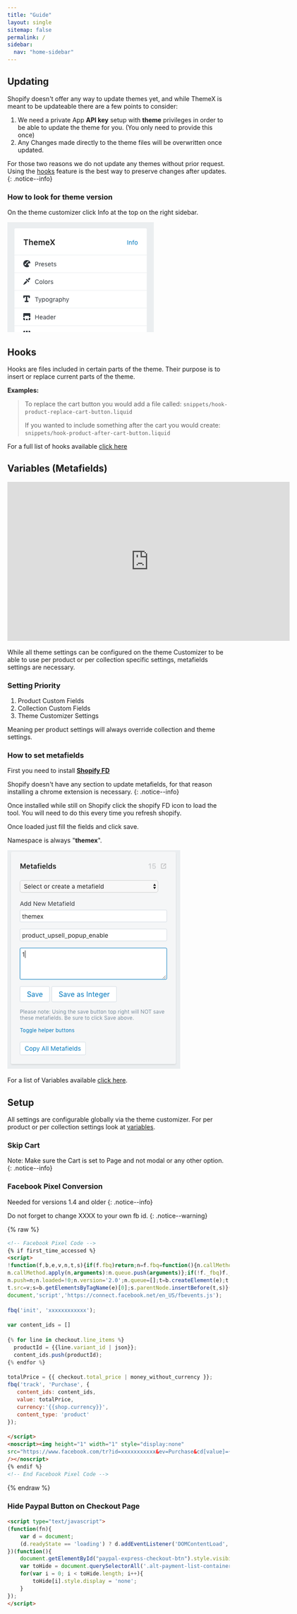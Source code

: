 ```yaml
---
title: "Guide"
layout: single
sitemap: false
permalink: /
sidebar:
  nav: "home-sidebar"
---
```

## Updating

Shopify doesn't offer any way to update themes yet, and while ThemeX is meant to be updateable there are a few points to consider:

1. We need a private App **API key** setup with **theme** privileges in order to be able to update the theme for you. (You only need to provide this once)
2. Any Changes made directly to the theme files will be overwritten once updated.

For those two reasons we do not update any themes without prior request. 
Using the [hooks](#hooks) feature is the best way to preserve changes after updates.
{: .notice--info}


### How to look for theme version

On the theme customizer click Info at the top on the right sidebar.

![ThemeX Version](images/themex-version.png)




## Hooks

Hooks are files included in certain parts of the theme. Their purpose is to insert or replace current parts of the theme.

**Examples:**

> To replace the cart button you would add a file called:
> `snippets/hook-product-replace-cart-button.liquid`
>
> If you wanted to include something after the cart you would create:
> `snippets/hook-product-after-cart-button.liquid`

For a full list of hooks available [click here](/ThemeX/hooks)

## Variables (Metafields)

<iframe width="640" height="360" src="https://www.youtube.com/embed/QuI8cSnf7eA?showinfo=0" frameborder="0" allowfullscreen></iframe>


While all theme settings can be configured on the theme Customizer to be able to use per product or per collection specific settings, metafields settings are necessary.

### Setting Priority

1. Product Custom Fields
2. Collection Custom Fields
3. Theme Customizer Settings

Meaning per product settings will always override collection and theme settings.


### How to set metafields

First you need to install **[Shopify FD](https://chrome.google.com/webstore/detail/shopifyfd-dashboard-tool/lffljkleilfpjlmcdnoaghhcbnemelge?hl=en)**

Shopify doesn't have any section to update metafields, for that reason installing a chrome extension is necessary.
{: .notice--info}

Once installed while still on Shopify click the shopify FD icon to load the tool. You will need to do this every time you refresh shopify.

Once loaded just fill the fields and click save.

Namespace is always "**themex**".

![Shopify FD MetaField Creation](images/shopifyfd-metafields.png)

For a list of Variables available [click here](/ThemeX/variables).

## Setup

All settings are configurable globally via the theme customizer. For per product or per collection settings look at [variables](#variables-metadata).


### Skip Cart

Note: Make sure the Cart is set to Page and not modal or any other option. 
{: .notice--info}


### Facebook Pixel Conversion

Needed for versions 1.4 and older
{: .notice--info}

Do not forget to change XXXX to your own fb id.
{: .notice--warning}

{% raw %}
```html
<!-- Facebook Pixel Code -->
{% if first_time_accessed %}
<script>
!function(f,b,e,v,n,t,s){if(f.fbq)return;n=f.fbq=function(){n.callMethod?
n.callMethod.apply(n,arguments):n.queue.push(arguments)};if(!f._fbq)f._fbq=n;
n.push=n;n.loaded=!0;n.version='2.0';n.queue=[];t=b.createElement(e);t.async=!0;
t.src=v;s=b.getElementsByTagName(e)[0];s.parentNode.insertBefore(t,s)}(window,
document,'script','https://connect.facebook.net/en_US/fbevents.js');

fbq('init', 'xxxxxxxxxxxx');

var content_ids = []

{% for line in checkout.line_items %}
  productId = {{line.variant_id | json}};
  content_ids.push(productId);
{% endfor %}

totalPrice = {{ checkout.total_price | money_without_currency }};
fbq('track', 'Purchase', {
   content_ids: content_ids,
   value: totalPrice,
   currency:'{{shop.currency}}',
   content_type: 'product'
});

</script>
<noscript><img height="1" width="1" style="display:none"
src="https://www.facebook.com/tr?id=xxxxxxxxxxx&ev=Purchase&cd[value]={{ checkout.total_price | money_without_currency }}&noscript=1"
/></noscript>
{% endif %}
<!-- End Facebook Pixel Code -->
```
{% endraw %}

### Hide Paypal Button on Checkout Page
```html
<script type="text/javascript">
(function(fn){
    var d = document;
    (d.readyState == 'loading') ? d.addEventListener('DOMContentLoad', fn) : fn();
})(function(){
    document.getElementById("paypal-express-checkout-btn").style.visibility = "hidden";
    var toHide = document.querySelectorAll('.alt-payment-list-container, .alternative-payment-separator');
    for(var i = 0; i < toHide.length; i++){
        toHide[i].style.display = 'none';
    }
});
</script>
```








